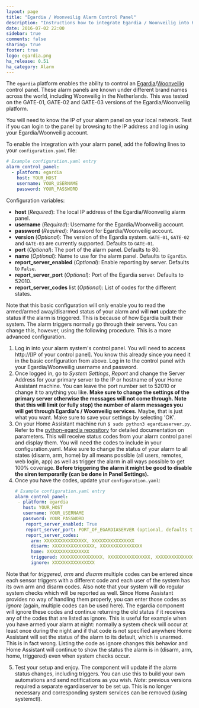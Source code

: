 ```yaml
---
layout: page
title: "Egardia / Woonveilig Alarm Control Panel"
description: "Instructions how to integrate Egardia / Woonveilig into Home Assistant."
date: 2016-07-02 22:00
sidebar: true
comments: false
sharing: true
footer: true
logo: egardia.png
ha_release: 0.51
ha_category: Alarm
---
```


The `egardia` platform enables the ability to control an [Egardia](http://egardia.com/)/[Woonveilig](http://woonveilig.nl) control panel. These alarm panels are known under different brand names across the world, including Woonveilig in the Netherlands. This was tested on the GATE-01, GATE-02 and GATE-03 versions of the Egardia/Woonveilig platform.

You will need to know the IP of your alarm panel on your local network. Test if you can login to the panel by browsing to the IP address and log in using your Egardia/Woonveilig account.

To enable the integration with your alarm panel, add the following lines to your `configuration.yaml` file:

```yaml
# Example configuration.yaml entry
alarm_control_panel:
  - platform: egardia
    host: YOUR_HOST
    username: YOUR_USERNAME
    password: YOUR_PASSWORD
```

Configuration variables:

- **host** (*Required*): The local IP address of the Egardia/Woonveilig alarm panel.
- **username** (*Required*): Username for the Egardia/Woonveilig account.
- **password** (*Required*): Password for Egardia/Woonveilig account.
- **version** (*Optional*): The version of the Egardia system. `GATE-01`, `GATE-02` and `GATE-03` are currently supported. Defaults to `GATE-01`.
- **port** (*Optional*): The port of the alarm panel. Defaults to 80.
- **name** (*Optional*): Name to use for the alarm panel. Defaults to `Egardia`.
- **report_server_enabled** (*Optional*): Enable reporting by server. Defaults to `False`.
- **report_server_port** (*Optional*): Port of the Egardia server. Defaults to 52010.
- **report_server_codes** list (*Optional*): List of codes for the different states.

Note that this basic configuration will only enable you to read the armed/armed away/disarmed status of your alarm and will **not** update the status if the alarm is triggered. This is because of how Egardia built their system. The alarm triggers normally go through their servers.
You can change this, however, using the following procedure. This is a more advanced configuration.

1. Log in into your alarm system's control panel. You will need to access http://[IP of your control panel]. You know this already since you need it in the basic configuration from above. Log in to the control panel with your Egardia/Woonveilig username and password.
1. Once logged in, go to *System Settings*, *Report* and change the Server Address for your primary server to the IP or hostname of your Home Assistant machine. You can leave the port number set to 52010 or change it to anything you like. **Make sure to change the settings of the primary server otherwise the messages will not come through. Note that this will limit (or fully stop) the number of alarm messages you will get through Egardia's / Woonveilig services.** Maybe, that is just what you want. Make sure to save your settings by selecting 'OK'.
1. On your Home Assistant machine run `$ sudo python3 egardiaserver.py`. Refer to the [python-egardia repository](https://github.com/jeroenterheerdt/python-egardia) for detailed documentation on parameters. This will receive status codes from your alarm control panel and display them. You will need the codes to include in your configuration.yaml. Make sure to change the status of your alarm to all states (disarm, arm, home) by all means possible (all users, remotes, web login, app) as well as trigger the alarm in all ways possible to get 100% coverage. **Before triggering the alarm it might be good to disable the siren temporarily (can be done in Panel Settings).**
1. Once you have the codes, update your `configuration.yaml`:
    ```yaml
    # Example configuration.yaml entry
    alarm_control_panel:
     - platform: egardia
       host: YOUR_HOST
       username: YOUR_USERNAME
       password: YOUR_PASSWORD
        report_server_enabled: True
        report_server_port: PORT_OF_EGARDIASERVER (optional, defaults to 52010)
        report_server_codes:
          arm: XXXXXXXXXXXXXXXX, XXXXXXXXXXXXXXXX
          disarm: XXXXXXXXXXXXXXXX, XXXXXXXXXXXXXXXX
          home: XXXXXXXXXXXXXXXX
          triggered: XXXXXXXXXXXXXXXX, XXXXXXXXXXXXXXXX, XXXXXXXXXXXXXXXX
          ignore: XXXXXXXXXXXXXXXX
    ```

Note that for *triggered*, *arm* and *disarm* multiple codes can be entered since each sensor triggers with a different code and each user of the system has its own arm and disarm codes. Also note that your system will do regular system checks which will be reported as well. Since Home Assistant provides no way of handling them properly, you can enter those codes as *ignore* (again, multiple codes can be used here). The egardia component will ignore these codes and continue returning the old status if it receives any of the codes that are listed as ignore. This is useful for example when you have armed your alarm at night: normally a system check will occur at least once during the night and if that code is not specified anywhere Home Assistant will set the status of the alarm to its default, which is unarmed. This is in fact wrong. Listing the code as ignore changes this behavior and Home Assistant will continue to show the status the alarm is in (disarm, arm, home, triggered) even when system checks occur.

5. Test your setup and enjoy. The component will update if the alarm status changes, including triggers. You can use this to build your own automations and send notifications as you wish. *Note*: previous versions required a separate egardiaserver to be set up. This is no longer necessary and corresponding system services can be removed (using systemctl).
